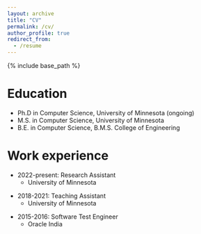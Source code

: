 ```yaml
---
layout: archive
title: "CV"
permalink: /cv/
author_profile: true
redirect_from:
  - /resume
---
```


{% include base_path %}

Education
======
* Ph.D in Computer Science, University of Minnesota (ongoing)
* M.S. in Computer Science, University of Minnesota
* B.E. in Computer Science, B.M.S. College of Engineering


Work experience
======
* 2022-present: Research Assistant
  * University of Minnesota

<!-- [//]: # (  * Duties included: Merging pull requests)

[//]: # (  * Supervisor: Professor Hub) -->
  
* 2018-2021: Teaching Assistant
  * University of Minnesota

<!-- [//]: # (  * Duties included: Tagging issues)

[//]: # (  * Supervisor: Professor Git) -->

* 2015-2016: Software Test Engineer
  * Oracle India
<!--   
Skills
======
* Skill 1
* Skill 2
  * Sub-skill 2.1
  * Sub-skill 2.2
  * Sub-skill 2.3
* Skill 3

Publications
======
  <ul>{% for post in site.publications %}
    {% include archive-single-cv.html %}
  {% endfor %}</ul>
  
Talks
======
  <ul>{% for post in site.talks %}
    {% include archive-single-talk-cv.html %}
  {% endfor %}</ul>
  
Teaching
======
  <ul>{% for post in site.teaching %}
    {% include archive-single-cv.html %}
  {% endfor %}</ul>
  
Service and leadership
======
* Currently signed in to 43 different slack teams -->
